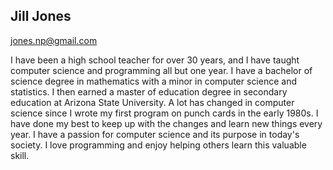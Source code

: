 ## Jill Jones

[jones.np@gmail.com](mailto:jjones.np@gmail.com)

I have been a high school teacher for over 30 years, and I have taught computer science and programming all but one year. I have a bachelor of science degree in mathematics with a minor in computer science and statistics. I then earned a master of education degree in secondary education at Arizona State University. A lot has changed in computer science since I wrote my first program on punch cards in the early 1980s. I have done my best to keep up with the changes and learn new things every year. I have a passion for computer science and its purpose in today's society. I love programming and enjoy helping others learn this valuable skill.
